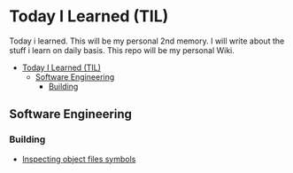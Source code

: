 # Today I Learned (TIL)

Today i learned. This will be my personal 2nd memory. I will write about the stuff i learn on daily basis. This repo will be my personal Wiki. 

- [Today I Learned (TIL)](#today-i-learned-til)
  - [Software Engineering](#software-engineering)
    - [Building](#building)


## Software Engineering

### Building 

- [Inspecting object files symbols](sw/building/obj_symbols.md)



